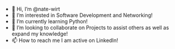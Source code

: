 - 👋 Hi, I’m @nate-wirt
- 👀 I’m interested in Software Development and Networking!
- 🌱 I’m currently learning Python!
- 💞️ I’m looking to collaborate on Projects to assist others as well as expand my knowledge!
- 📫 How to reach me I am active on LinkedIn! 

<!---
nate-wirt/nate-wirt is a ✨ special ✨ repository because its `README.md` (this file) appears on your GitHub profile.
You can click the Preview link to take a look at your changes.
--->
